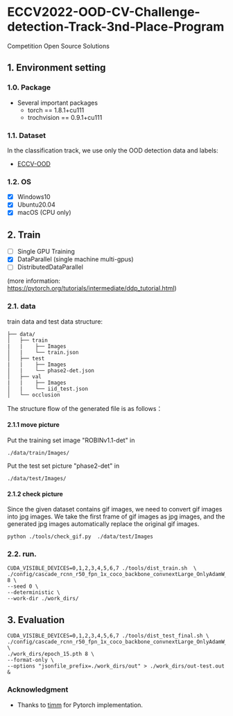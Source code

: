 # ECCV2022-OOD-CV-Challenge-detection-Track-3nd-Place-Program
Competition Open Source Solutions


## 1. Environment setting 

### 1.0. Package
* Several important packages
    - torch == 1.8.1+cu111
    - trochvision == 0.9.1+cu111

### 1.1. Dataset
In the classification track, we use only the OOD detection data and labels:
* [ECCV-OOD](https://github.com/eccv22-ood-workshop/ROBIN-dataset)

### 1.2. OS
- [x] Windows10
- [x] Ubuntu20.04
- [x] macOS (CPU only)

## 2. Train
- [ ] Single GPU Training
- [x] DataParallel (single machine multi-gpus)
- [ ] DistributedDataParallel

(more information: https://pytorch.org/tutorials/intermediate/ddp_tutorial.html)

### 2.1. data
train data and test data structure:  
```
├── data/
│   ├── train
|   |    ├── Images
│   |    └── train.json
│   ├── test
|   |    ├── Images
│   |    └── phase2-det.json
│   ├── val
|   |    ├── Images
│   |    └── iid_test.json
│   └── occlusion
```
The structure flow of the generated file is as follows：
#### 2.1.1 move picture
Put the training set image "ROBINv1.1-det" in
```
./data/train/Images/ 
```
Put the test set picture "phase2-det" in
```
./data/test/Images/
```
#### 2.1.2 check picture
Since the given dataset contains gif images, we need to convert gif images into jpg images. We take the first frame of gif images as jpg images, and the generated jpg images automatically replace the original gif images.
```
python ./tools/check_gif.py  ./data/test/Images
```
### 2.2. run.

```
CUDA_VISIBLE_DEVICES=0,1,2,3,4,5,6,7 ./tools/dist_train.sh  \
./config/cascade_rcnn_r50_fpn_1x_coco_backbone_convnextLarge_OnlyAdamW_cos_colorjitter_softmax_corrupt.py 8 \
--seed 0 \ 
--deterministic \ 
--work-dir ./work_dirs/  
```

## 3. Evaluation

```
CUDA_VISIBLE_DEVICES=0,1,2,3,4,5,6,7 ./tools/dist_test_final.sh \
./config/cascade_rcnn_r50_fpn_1x_coco_backbone_convnextLarge_OnlyAdamW_cos_colorjitter_softmax_corrupt.py \ 
./work_dirs/epoch_15.pth 8 \
--format-only \ 
--options "jsonfile_prefix=./work_dirs/out" > ./work_dirs/out-test.out & 
```

### Acknowledgment

* Thanks to [timm](https://github.com/rwightman/pytorch-image-models) for Pytorch implementation.
